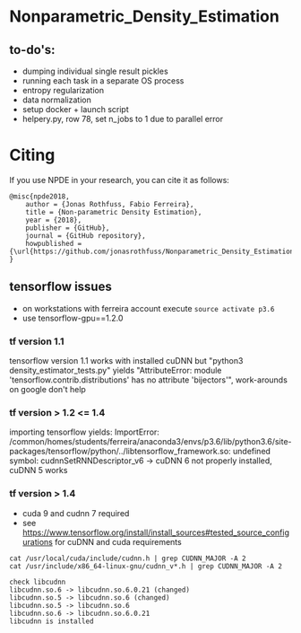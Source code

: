 # Nonparametric_Density_Estimation

## to-do's:
- dumping individual single result pickles
- running each task in a separate OS process
- entropy regularization
- data normalization
- setup docker + launch script
- helpery.py, row 78, set n_jobs to 1 due to parallel error

# Citing
If you use NPDE in your research, you can cite it as follows:

```
@misc{npde2018,
    author = {Jonas Rothfuss, Fabio Ferreira},
    title = {Non-parametric Density Estimation},
    year = {2018},
    publisher = {GitHub},
    journal = {GitHub repository},
    howpublished = {\url{https://github.com/jonasrothfuss/Nonparametric_Density_Estimation}},
}
```


## tensorflow issues
- on workstations with ferreira account execute ```source activate p3.6```
- use tensorflow-gpu==1.2.0

### tf version 1.1
tensorflow version 1.1 works with installed cuDNN but "python3 density_estimator_tests.py" yields
"AttributeError: module 'tensorflow.contrib.distributions' has no attribute 'bijectors'", work-arounds on google don't help

### tf version > 1.2 <= 1.4 
importing tensorflow yields:
ImportError: /common/homes/students/ferreira/anaconda3/envs/p3.6/lib/python3.6/site-packages/tensorflow/python/../libtensorflow_framework.so: undefined symbol: cudnnSetRNNDescriptor_v6
-> cuDNN 6 not properly installed, cuDNN 5 works
### tf version > 1.4
- cuda 9 and cudnn 7 required
- see https://www.tensorflow.org/install/install_sources#tested_source_configurations for cuDNN and cuda requirements


```
cat /usr/local/cuda/include/cudnn.h | grep CUDNN_MAJOR -A 2
cat /usr/include/x86_64-linux-gnu/cudnn_v*.h | grep CUDNN_MAJOR -A 2
```

```
check libcudnn 
libcudnn.so.6 -> libcudnn.so.6.0.21 (changed)
libcudnn.so.5 -> libcudnn.so.6 (changed)
libcudnn.so.5 -> libcudnn.so.6
libcudnn.so.6 -> libcudnn.so.6.0.21
libcudnn is installed
```
